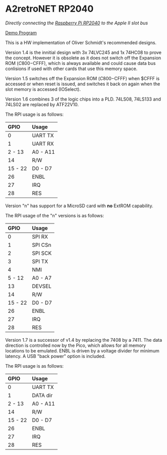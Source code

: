 # A2retroNET RP2040

_Directly connecting the [Raspberry Pi RP2040](https://www.raspberrypi.com/products/rp2040/) to the Apple II slot bus_

[Demo Program](demo/README.md)

This is a HW implementation of Oliver Schmidt's recommended designs.

Version 1.4 is the innitial design with 3x 74LVC245 and 1x 74HC08 to prove the concept. However it is obsolete as it does not switch off the Expansion ROM ($C800-$CFFF), which is always available and could cause data bus conlisions if used with other cards that use this memory space.

Version 1.5 switches off the Expansion ROM ($C800-$CFFF) when $CFFF is accessed or when reset is issued, and switches it back on again when the slot memory is accessed (IOSelect).

Version 1.6 combines 3 of the logic chips into a PLD. 74LS08, 74LS133 and 74LS02 are replaced by ATF22V10.

The RPI usage is as follows:

| GPIO    | Usage     |
|:--------|:----------|
| 0       |  UART TX  |
| 1       |  UART RX  |
| 2 - 13  | A0 - A11  |
| 14      | R/W       |
| 15 - 22 | D0 - D7   |
| 26      | ENBL      |
| 27      | IRQ       |
| 28      | RES       |

Version "n" has support for a MicroSD card with **no** ExtROM capability.

The RPI usage of the "n" versions is as follows:

| GPIO    | Usage     |
|:--------|:----------|
| 0       |  SPI RX   |
| 1       |  SPI CSn  |
| 2       |  SPI SCK  |
| 3       |  SPI TX   |
| 4       |  NMI      |
| 5 - 12  | A0 - A7   |
| 13      | DEVSEL    |
| 14      | R/W       |
| 15 - 22 | D0 - D7   |
| 26      | ENBL      |
| 27      |  IRQ      |
| 28      |  RES      |

Version 1.7 is a successor of v1.4 by replacing the 7408 by a 7411. The data direction is controlled now by the Pico, which allows for all memory locations to be emulated. ENBL is driven by a voltage divider for minimum latency. A USB "back power" option is included.

The RPI usage is as follows:

| GPIO    | Usage     |
|:--------|:----------|
| 0       |  UART TX  |
| 1       |  DATA dir |
| 2 - 13  | A0 - A11  |
| 14      | R/W       |
| 15 - 22 | D0 - D7   |
| 26      | ENBL      |
| 27      | IRQ       |
| 28      | RES       |
